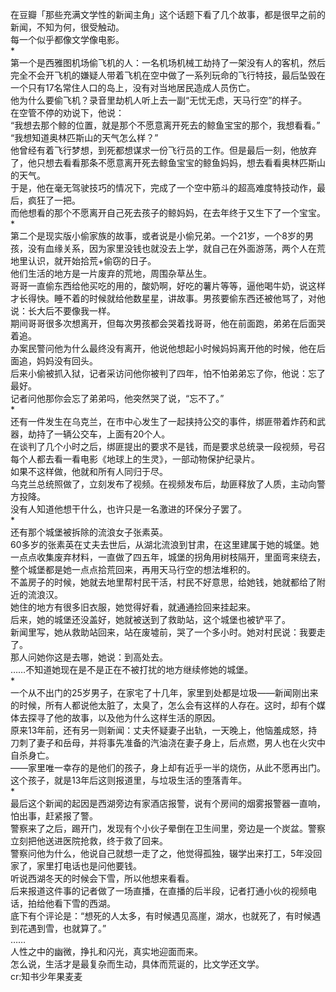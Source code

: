 在豆瓣「那些充满文学性的新闻主角」这个话题下看了几个故事，都是很早之前的新闻，不知为何，很受触动。  
每一个似乎都像文学像电影。  
*  
第一个是西雅图机场偷飞机的人：一名机场机械工劫持了一架没有人的客机，然后完全不会开飞机的嫌疑人带着飞机在空中做了一系列玩命的飞行特技，最后坠毁在一个只有17名常住人口的岛上，没有对当地居民造成人员伤亡。  
他为什么要偷飞机？录音里劫机人听上去一副“无忧无虑，天马行空”的样子。  
在空管不停的劝说下，他说：  
“我想去那个鲸的位置，就是那个不愿意离开死去的鲸鱼宝宝的那个，我想看看。”  
“我想知道奥林匹斯山的天气怎么样？”  
他曾经有着飞行梦想，到死都想谋求一份飞行员的工作。但是最后一刻，他放弃了，他只想去看看那条不愿意离开死去鲸鱼宝宝的鲸鱼妈妈，想去看看奥林匹斯山的天气。  
于是，他在毫无驾驶技巧的情况下，完成了一个空中筋斗的超高难度特技动作，最后，疯狂了一把。  
而他想看的那个不愿离开自己死去孩子的鲸妈妈，在去年终于又生下了一个宝宝。  
*  
第二个是现实版小偷家族的故事，或者说是小偷兄弟。一个21岁，一个8岁的男孩，没有血缘关系，因为家里没钱也就没去上学，就自己在外面游荡，两个人在荒地里认识，就开始拾荒+偷窃的日子。  
他们生活的地方是一片废弃的荒地，周围杂草丛生。  
哥哥一直偷东西给他买吃的用的，酸奶啊，好吃的薯片等等，逼他喝牛奶，说这样才长得快。睡不着的时候就给他数星星，讲故事。男孩要偷东西还被他骂了，对他说：长大后不要像我一样。  
期间哥哥很多次想离开，但每次男孩都会哭着找哥哥，他在前面跑，弟弟在后面哭着追。  
办案民警问他为什么最终没有离开，他说他想起小时候妈妈离开他的时候，他在后面追，妈妈没有回头。  
后来小偷被抓入狱，记者采访问他你被判了四年，怕不怕弟弟忘了你，他说：忘了最好。  
记者问他那你会忘了弟弟吗，他突然哭了说，“忘不了。”  
*  
还有一件发生在乌克兰，在市中心发生了一起挟持公交的事件，绑匪带着炸药和武器，劫持了一辆公交车，上面有20个人。  
在谈判了几个小时之后，绑匪提出的要求不是钱，而是要求总统录一段视频，号召每个人都去看一看电影《地球上的生灵》，一部动物保护纪录片。  
如果不这样做，他就和所有人同归于尽。  
乌克兰总统照做了，立刻发布了视频。在视频发布后，劫匪释放了人质，主动向警方投降。  
没有人知道他想干什么，也许只是一名激进的环保分子罢了。  
*  
还有那个城堡被拆除的流浪女子张素英。  
60多岁的张素英在丈夫去世后，从湖北流浪到甘肃，在这里建属于她的城堡。她一点点收集废弃材料，一直做了四五年，城堡的拐角用树枝隔开，里面弯来绕去，整个城堡都是她一点点拾荒回来，再用天马行空的想法堆积的。  
不盖房子的时候，她就去地里帮村民干活，村民不好意思，给她钱，她就都给了附近的流浪汉。  
她住的地方有很多旧衣服，她觉得好看，就通通捡回来挂起来。  
后来，她的城堡还没盖好，她就被送到了救助站，这个城堡也被铲平了。  
新闻里写，她从救助站回来，站在废墟前，哭了一个多小时。她对村民说：我要走了。  
那人问她你这是去哪，她说：到高处去。  
……不知道她现在是不是正在不被打扰的地方继续修她的城堡。  
*  
一个从不出门的25岁男子，在家宅了十几年，家里到处都是垃圾——新闻刚出来的时候，所有人都说他太脏了，太臭了，怎么会有这样的人存在。这时，却有个媒体去探寻了他的故事，以及他为什么这样生活的原因。  
原来13年前，还有另一则新闻：丈夫怀疑妻子出轨，一天晚上，他恼羞成怒，持刀刺了妻子和岳母，并将事先准备的汽油浇在妻子身上，后点燃，男人也在火灾中自杀身亡。  
——家里唯一幸存的是他们的孩子，身上却有近乎一半的烧伤，从此不愿再出门。  
这个孩子，就是13年后这则报道里，与垃圾生活的堕落青年。  
*  
最后这个新闻的起因是西湖旁边有家酒店报警，说有个房间的烟雾报警器一直响，怕出事，赶紧报了警。  
警察来了之后，踢开门，发现有个小伙子晕倒在卫生间里，旁边是一个炭盆。警察立刻把他送进医院抢救，终于救了回来。  
警察问他为什么，他说自己就想一走了之，他觉得孤独，辍学出来打工，5年没回家了，家里打电话也是问他要钱。  
听说西湖冬天的时候会下雪，所以他想来看看。  
后来报道这件事的记者做了一场直播，在直播的后半段，记者打通小伙的视频电话，拍给他看下雪的西湖。  
底下有个评论是：“想死的人太多，有时候遇见高崖，湖水，也就死了，有时候遇到花遇到雪，也就算了。”  
……  
人性之中的幽微，挣扎和闪光，真实地迎面而来。  
怎么说，生活才是最复杂而生动，具体而荒诞的，比文学还文学。  
cr:知书少年果麦麦